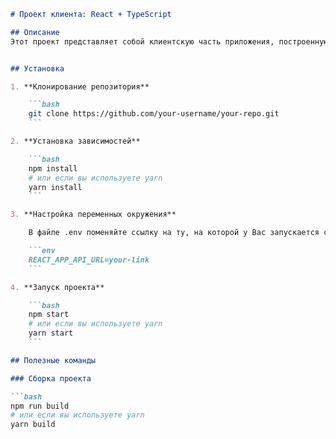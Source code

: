 ```markdown
# Проект клиента: React + TypeScript

## Описание
Этот проект представляет собой клиентскую часть приложения, построенную с использованием React и TypeScript.


## Установка

1. **Клонирование репозитория**

    ```bash
    git clone https://github.com/your-username/your-repo.git
    ```

2. **Установка зависимостей**

    ```bash
    npm install
    # или если вы используете yarn
    yarn install
    ```

3. **Настройка переменных окружения**

    В файле .env поменяйте ссылку на ту, на которой у Вас запускается сервер

    ```env
    REACT_APP_API_URL=your-link
    ```

4. **Запуск проекта**

    ```bash
    npm start
    # или если вы используете yarn
    yarn start
    ```

## Полезные команды

### Сборка проекта

```bash
npm run build
# или если вы используете yarn
yarn build
